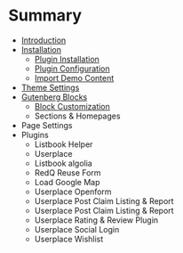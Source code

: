 # Summary

* [Introduction](README.md)
* [Installation](installation.md)
  * [Plugin Installation](installation/plugin-installation.md)
  * [Plugin Configuration](installation/plugin-configuration.md)
  * [Import Demo Content](installation/import-demo-content.md)
* [Theme Settings](theme-settings.md)
* [Gutenberg Blocks](gutenberg-blocks.md)
  * [Block Customization](gutenberg-blocks/block-customization.md)
  * Sections & Homepages
* Page Settings
* Plugins
  * Listbook Helper
  * Userplace
  * Listbook algolia
  * RedQ Reuse Form
  * Load Google Map
  * Userplace Openform
  * Userplace Post Claim Listing & Report
  * Userplace Post Claim Listing & Report
  * Userplace Rating & Review Plugin
  * Userplace Social Login
  * Userplace Wishlist

